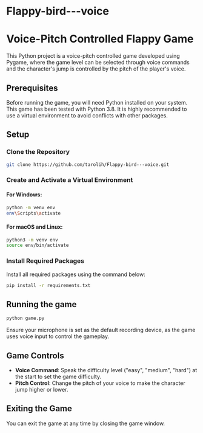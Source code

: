 # Flappy-bird---voice
# Voice-Pitch Controlled Flappy Game

This Python project is a voice-pitch controlled game developed using Pygame, where the game level can be selected through voice commands and the character's jump is controlled by the pitch of the player's voice.

## Prerequisites

Before running the game, you will need Python installed on your system. This game has been tested with Python 3.8. It is highly recommended to use a virtual environment to avoid conflicts with other packages.

## Setup

### Clone the Repository

```bash
git clone https://github.com/tarolih/Flappy-bird---voice.git
```

### Create and Activate a Virtual Environment

#### For Windows:

```bash
python -m venv env
env\Scripts\activate
```

#### For macOS and Linux:

```bash
python3 -m venv env
source env/bin/activate
```

### Install Required Packages

Install all required packages using the command below:

```bash
pip install -r requirements.txt
```

## Running the game

```bash
python game.py
```

Ensure your microphone is set as the default recording device, as the game uses voice input to control the gameplay.

## Game Controls

- **Voice Command**: Speak the difficulty level ("easy", "medium", "hard") at the start to set the game difficulty.
- **Pitch Control**: Change the pitch of your voice to make the character jump higher or lower.

## Exiting the Game

You can exit the game at any time by closing the game window.
